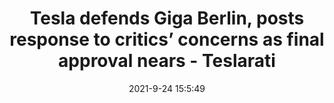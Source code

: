 ---
"title": "Tesla defends Giga Berlin, posts response to critics’ concerns as final approval nears - Teslarati"
"date": "2021-9-24 15:5:49"
"feed_name": "GOOGLENEWSCONSTRUCTION"
"feed_website": "https://news.google.com/search?q=construction%2Bincident&hl=en-US&gl=US&ceid=US:en"
"feed_rss": "https://news.google.com/rss/search?q=construction%2Bincident&hl=en-US&gl=US&ceid=US:en"
"link": "https://www.teslarati.com/tesla-giga-berlin-final-approval-defense/"
"file": "_posts/2021-1-1-802b7cd62c4fb0caf9b0ca66f58fcb0916510e62.md"
"accident": "0"
"drilling": "0"
"dead": "0"
"injured": "0"
"where": "unknown site"
---